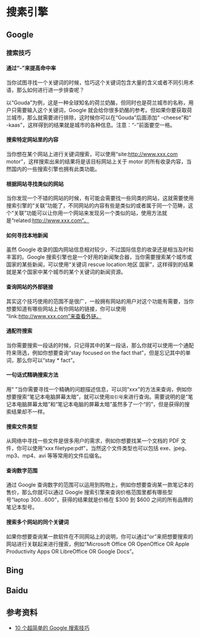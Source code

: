 # 搜素引擎

## Google

### 搜索技巧

#### 通过“-”来提高命中率

当你试图寻找一个关键词的时候，恰巧这个关键词包含大量的含义或者不同引用术语，那么如何进行进一步排查呢？

以“Gouda”为例，这是一种全球知名的荷兰奶酪，但同时也是荷兰城市的名称，用户只需要输入这个关键词，Google 就会给你很多奶酪的参考。但如果你要获取荷兰城市，那么就需要进行排除，这时候你可以在“Gouda”后面添加“ -cheese”和“ -kaas”，这样得到的结果就是城市的各种信息。注意：“-”前面要空一格。

#### 搜索特定网站里的内容

当你想在某个网站上进行关键词搜索，可以使用“site:http://www.xxx.com motor”，这样搜索出来的结果将是该目标网站上关于 motor 的所有收录内容，当然国内的一些搜索引擎也拥有此类功能。

#### 根据网站寻找类似的网站

当你发现一个不错的网站的时候，有可能会需要找一些同类的网站，这就需要使用搜索引擎的“关联”功能了，不同网站的内容有些是类似的或者属于同一个范畴，这个“关联”功能可以让你用一个网站来发现另一个类似的站，使用方法就是“related:http://www.xxx.com”。 

#### 如何寻找本地新闻

虽然 Google 收录的国内网站信息相对较少，不过国际信息的收录还是相当及时和丰富的。Google 搜索引擎也是一个好用的新闻聚合器，当你需要搜索某个城市或国家的某些新闻，可以使用“关键词 rescue location:地区 国家”，这样得到的结果就是某个国家中某个城市的某个关键词的新闻资源。

#### 查询网站的外部链接

其实这个技巧使用的范围不是很广，一般拥有网站的用户对这个功能有需要，当你想要知道有哪些网站上有你网站的链接，你可以使用 “link:http://www.xxx.com”来查看外链。

#### 通配符搜索

当你需要搜索一段话的时候，只记得其中的某一段话，那么你就可以使用一个通配符来筛选，例如你想要查询“stay focused on the fact that”，但是忘记其中的单词，那么你可以“stay * fact”。

#### 一句话式精确搜索方法

用“ ”当你需要寻找一个精确的问题描述信息，可以同“xxx”的方法来查询，例如你想要搜索“笔记本电脑屏幕太暗”，就可以使用`双引号`来进行查询。需要说明的是“笔记本电脑屏幕太暗”和“笔记本电脑的屏幕太暗”虽然多了一个“的”，但是获得的搜索结果却不一样。

#### 搜索文件类型

从网络中寻找一些文件是很多用户的需求，例如你想要找某一个文档的 PDF 文件，你可以使用“xxx filetype:pdf”，当然这个文件类型也可以包括 exe、jpeg、mp3、mp4、avi 等等常用的文件后缀名。

#### 查询数字范围

通过 Google 查询数字的范围可以运用到购物上，例如你想要查询某一款笔记本的售价，那么你就可以通过 Google 搜索引擎来查询价格范围里都有哪些型号“laptop $300…$600”，获得的结果就是价格在 $300 到 $600 之间的所有品牌的笔记本型号。

####  搜索多个网站的同个关键词

如果你想要查询某一款软件在不同网站上的说明，你可以通过“or”来把想要搜索的网站进行关联起来进行搜索，例如“Microsoft Office OR OpenOffice OR Apple Productivity Apps OR LibreOffice OR Google Docs”。

## Bing

## Baidu

## 参考资料

- [10 个超简单的 Google 搜索技巧](https://mp.weixin.qq.com/s/TZip_DtH9vDhG_PhjuHV_g)
